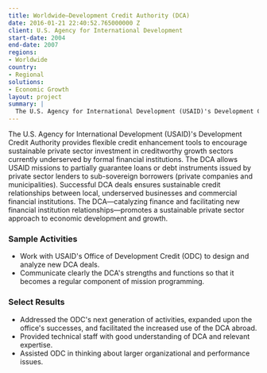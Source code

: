 ```yaml
---
title: Worldwide—Development Credit Authority (DCA)
date: 2016-01-21 22:40:52.765000000 Z
client: U.S. Agency for International Development
start-date: 2004
end-date: 2007
regions:
- Worldwide
country:
- Regional
solutions:
- Economic Growth
layout: project
summary: |
  The U.S. Agency for International Development (USAID)'s Development Credit Authority provides flexible credit enhancement tools to encourage sustainable private sector investment in creditworthy growth sectors currently underserved by formal financial institutions.
---
```

The U.S. Agency for International Development (USAID)'s Development Credit Authority provides flexible credit enhancement tools to encourage sustainable private sector investment in creditworthy growth sectors currently underserved by formal financial institutions. The DCA allows USAID missions to partially guarantee loans or debt instruments issued by private sector lenders to sub-sovereign borrowers (private companies and municipalities). Successful DCA deals ensures sustainable credit relationships between local, underserved businesses and commercial financial institutions. The DCA—catalyzing finance and facilitating new financial institution relationships—promotes a sustainable private sector approach to economic development and growth.

###  Sample Activities

* Work with USAID's Office of Development Credit (ODC) to design and analyze new DCA deals.
* Communicate clearly the DCA's strengths and functions so that it becomes a regular component of mission programming.

###  Select Results

* Addressed the ODC's next generation of activities, expanded upon the office's successes, and facilitated the increased use of the DCA abroad.
* Provided technical staff with good understanding of DCA and relevant expertise.
* Assisted ODC in thinking about larger organizational and performance issues.
